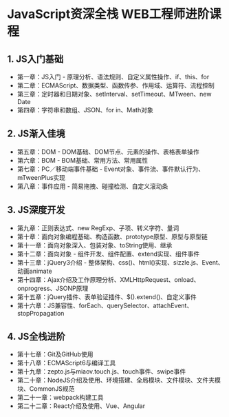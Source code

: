 # JavaScript资深全栈 WEB工程师进阶课程

## 1. JS入门基础

+ 第一章：JS入门 - 原理分析、语法规则、自定义属性操作、if、this、for
+ 第二章：ECMAScript、数据类型、函数传参、作用域、运算符、流程控制
+ 第三章：定时器和日期对象、setInterval、setTimeout、MTween、new Date
+ 第四章：字符串和数组、JSON、for in、Math对象

## 2. JS渐入佳境

+ 第五章：DOM - DOM基础、DOM节点、元素的操作、表格表单操作
+ 第六章：BOM - BOM基础、常用方法、常用属性
+ 第七章：PC／移动端事件基础 - Event对象、事件流、事件默认行为、mTweenPlus实现
+ 第八章：事件应用 - 简易拖拽、碰撞检测、自定义滚动条

## 3. JS深度开发

+ 第九章：正则表达式、new RegExp、子项、转义字符、量词
+ 第十章：面向对象编程基础、构造函数、prototype原型、原型与原型链
+ 第十一章：面向对象深入、包装对象、toString使用、继承
+ 第十二章：面向对象 - 组件开发、组件配置、extend实现、组件事件
+ 第十三章：jQuery3介绍 - 整体架构、css()、html()实现、sizzle.js、Event、动画animate
+ 第十四章：Ajax介绍及工作原理分析、XMLHttpRequest、onload、onprogress、JSONP原理
+ 第十五章：jQuery插件、表单验证插件、$().extend()、自定义事件
+ 第十六章：JS兼容性、forEach、querySelector、attachEvent、stopPropagation

## 4. JS全栈进阶

+ 第十七章：Git及GitHub使用
+ 第十八章：ECMAScript6与编译工具
+ 第十九章：zepto.js与miaov.touch.js、touch事件、swipe事件
+ 第二十章：NodeJS介绍及使用、环境搭建、全局模块、文件模块、文件夹模块、CommonJS规范
+ 第二十一章：webpack构建工具
+ 第二十二章：React介绍及使用、Vue、Angular

